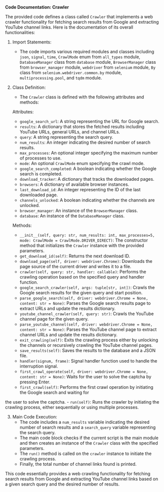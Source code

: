 **Code Documentation: Crawler**

The provided code defines a class called `Crawler` that implements a web crawler functionality for fetching search results from Google and extracting YouTube channel links. Here is the documentation of its overall functionalities:

1. Import Statements:
   - The code imports various required modules and classes including `json`, `signal`, `time`, `CrawlMode` enum from `all_types` module, `DatabaseManager` class from `database` module, `BrowserManager` class from `browser_manager` module, `webdriver` from `selenium` module, `By` class from `selenium.webdriver.common.by` module, `multiprocessing.pool`, and `tqdm` module.
2. Class Definition:

   - The `Crawler` class is defined with the following attributes and methods:

   Attributes:

   - `google_search_url`: A string representing the URL for Google search.
   - `results`: A dictionary that stores the fetched results including YouTube URLs, general URLs, and channel URLs.
   - `query`: A string representing the search query.
   - `num_results`: An integer indicating the desired number of search results.
   - `max_processes`: An optional integer specifying the maximum number of processes to use.
   - `mode`: An optional `CrawlMode` enum specifying the crawl mode.
   - `google_search_completed`: A boolean indicating whether the Google search is completed.
   - `download_tracker`: A dictionary that tracks the downloaded pages.
   - `browsers`: A dictionary of available browser instances.
   - `last_download_id`: An integer representing the ID of the last downloaded page.
   - `channels_unlocked`: A boolean indicating whether the channels are unlocked.
   - `browser_manager`: An instance of the `BrowserManager` class.
   - `database`: An instance of the `DatabaseManager` class.

   Methods:

   - `__init__(self, query: str, num_results: int, max_processes=5, mode: CrawlMode = CrawlMode.DRIVER_DIRECT)`: The constructor method that initializes the `Crawler` instance with the provided parameters.
   - `get_download_id(self)`: Returns the next download ID.
   - `download_page(self, driver: webdriver.Chrome)`: Downloads the page source of the current driver and writes it to a file.
   - `crawler(self, query: str, handler: callable)`: Performs the crawling operation based on the specified query and handler function.
   - `google_search_crawler(self, args: tuple[str, int])`: Crawls the Google search results for the given query and start position.
   - `parse_google_search(self, driver: webdriver.Chrome = None, content: str = None)`: Parses the Google search results page to extract URLs and update the results dictionary.
   - `youtube_channel_crawler(self, query: str)`: Crawls the YouTube channel page for the given query.
   - `parse_youtube_channel(self, driver: webdriver.Chrome = None, content: str = None)`: Parses the YouTube channel page to extract channel URLs and update the results dictionary.
   - `exit_crawling(self)`: Exits the crawling process either by unlocking the channels or recursively crawling the YouTube channel pages.
   - `save_results(self)`: Saves the results to the database and a JSON file.
   - `handler(signum, frame)`: Signal handler function used to handle the interruption signal.
   - `first_crawl_operate(self, driver: webdriver.Chrome = None, content: str = None)`: Waits for the user to solve the captcha by pressing Enter.
   - `first_crawl(self)`: Performs the first crawl operation by initiating the Google search and waiting for

the user to solve the captcha. - `run(self)`: Runs the crawler by initiating the crawling process, either sequentially or using multiple processes.

3. Main Code Execution:
   - The code includes a `num_results` variable indicating the desired number of search results and a `search_query` variable representing the search query.
   - The main code block checks if the current script is the main module and then creates an instance of the `Crawler` class with the specified parameters.
   - The `run()` method is called on the `crawler` instance to initiate the crawling process.
   - Finally, the total number of channel links found is printed.

This code essentially provides a web crawling functionality for fetching search results from Google and extracting YouTube channel links based on a given search query and the desired number of results.

